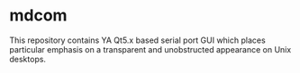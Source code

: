 # mdcom
This repository contains YA Qt5.x based serial port GUI which places particular emphasis on a transparent and unobstructed appearance on Unix desktops.

